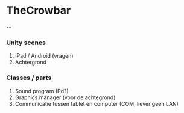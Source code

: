 # TheCrowbar

-- 

### Unity scenes

1. iPad / Android (vragen)
2. Achtergrond

### Classes / parts

1. Sound program (Pd?)
2. Graphics manager (voor de achtegrond)
3. Communicatie tussen tablet en computer (COM, liever geen LAN)
